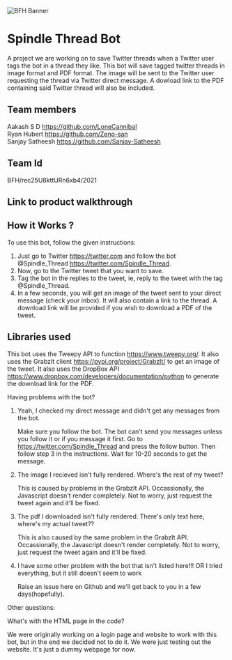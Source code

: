 ![BFH Banner](https://trello-attachments.s3.amazonaws.com/542e9c6316504d5797afbfb9/542e9c6316504d5797afbfc1/39dee8d993841943b5723510ce663233/Frame_19.png)
# Spindle Thread Bot
A project we are working on to save Twitter threads when a Twitter user tags the bot in a thread they like. This bot will save tagged twitter threads in image format and PDF format. The image will be sent to the Twitter user requesting the thread via Twitter direct message. A dowload link to the PDF containing said Twitter thread will also be included.
## Team members
Aakash S D https://github.com/LoneCannibal <br/>
Ryan Hubert https://github.com/Zeno-san <br/>
Sanjay Satheesh https://github.com/Sanjay-Satheesh <br/>

## Team Id
BFH/rec25U8kttURn6xb4/2021

## Link to product walkthrough


## How it Works ?




To use this bot, follow the given instructions:

1. Just go to Twitter https://twitter.com and follow the bot @Spindle_Thread https://twitter.com/Spindle_Thread.
2. Now, go to the Twitter tweet that you want to save.
3. Tag the bot in the replies to the tweet, ie, reply to the tweet with the tag @Spindle_Thread.
4. In a few seconds, you will get an image of the tweet sent to your direct message (check your inbox). It will also contain a link to the thread. A download link will be provided if you wish to download a PDF of the tweet.

## Libraries used
This bot uses the Tweepy API to function https://www.tweepy.org/.
It also uses the GrabzIt client https://pypi.org/project/GrabzIt/ to get an image of the tweet.
It also uses the DropBox API https://www.dropbox.com/developers/documentation/python to generate the download link for the PDF.

Having problems with the bot?

1. Yeah, I checked my direct message and didn't get any messages from the bot.

    Make sure you follow the bot. The bot can't send you messages unless you follow it or if you message it first. Go to https://twitter.com/Spindle_Thread and press the follow      button. Then follow step 3 in the instructions. Wait for 10-20 seconds to get the message.

2. The image I recieved isn't fully rendered. Where's the rest of my tweet?

    This is caused by problems in the GrabzIt API. Occassionally, the Javascript doesn't render completely. Not to worry, just request the tweet again and it'll be fixed.

3. The pdf I downloaded isn't fully rendered. There's only text here, where's my actual tweet??

    This is also caused by the same problem in the GrabzIt API. Occassionally, the Javascript doesn't render completely. Not to worry, just request the tweet again and it'll be fixed.

4. I have some other problem with the bot that isn't listed here!!! OR I tried everything, but it still doesn't seem to work

    Raise an issue here on Github and we'll get back to you in a few days(hopefully).
    
Other questions:

What's with the HTML page in the code?

We were originally working on a login page and website to work with this bot, but in the end we decided not to do it. We were just testing out the website. It's just a dummy webpage for now.
